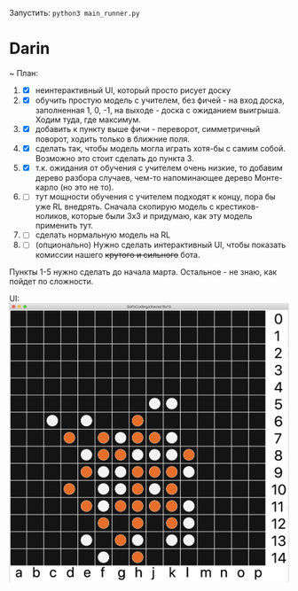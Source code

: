 Запустить: `python3 main_runner.py`

# Darin
~
План:
1) - [x] неинтерактивный UI, который просто рисует доску
2) - [x] обучить простую модель с учителем, без фичей - на вход доска, заполненная 1, 0, -1, на выходе - доска с ожиданием выигрыша. Ходим туда, где максимум.
3) - [x] добавить к пункту выше фичи - переворот, симметричный поворот, ходить только в ближние поля.
4) - [x] сделать так, чтобы модель могла играть хотя-бы с самим собой. Возможно это стоит сделать до пункта 3.
5) - [x] т.к. ожидания от обучения с учителем очень низкие, то добавим дерево разбора случаев, чем-то напоминающее дерево Монте-карло (но это не то).
6) - [ ] тут мощности обучения с учителем подходят к концу, пора бы уже RL внедрять. Сначала скопирую модель с крестиков-ноликов, которые были 3x3 и придумаю, как эту модель применить тут.
7) - [ ] сделать нормальную модель на RL
8) - [ ] (опционально) Нужно сделать интерактивный UI, чтобы показать комиссии нашего <s>крутого и сильного</s> бота.

Пункты 1-5 нужно сделать до начала марта. Остальное - не знаю, как пойдет по сложности.


UI:
![table](https://github.com/GoToCoding/Darin/blob/master/renju_ui.png?raw=true)
